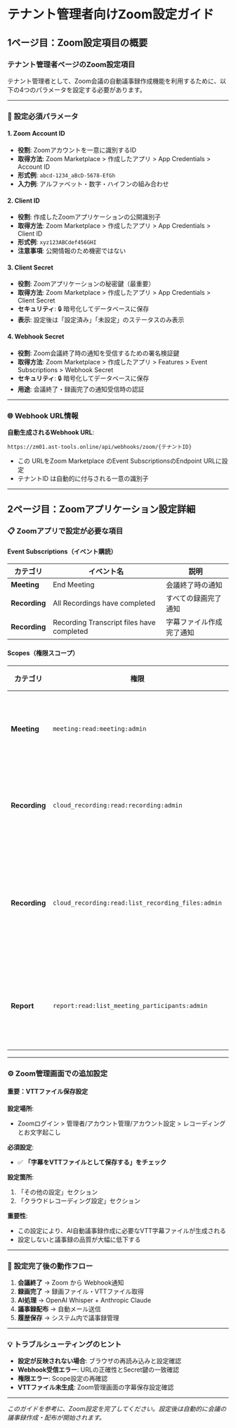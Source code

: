 # テナント管理者向けZoom設定ガイド

## 1ページ目：Zoom設定項目の概要

### テナント管理者ページのZoom設定項目

テナント管理者として、Zoom会議の自動議事録作成機能を利用するために、以下の4つのパラメータを設定する必要があります。

---

### 🔧 **設定必須パラメータ**

#### **1. Zoom Account ID**
- **役割**: Zoomアカウントを一意に識別するID
- **取得方法**: Zoom Marketplace > 作成したアプリ > App Credentials > Account ID
- **形式例**: `abcd-1234_aBcD-5678-EfGh`
- **入力例**: アルファベット・数字・ハイフンの組み合わせ

#### **2. Client ID**
- **役割**: 作成したZoomアプリケーションの公開識別子
- **取得方法**: Zoom Marketplace > 作成したアプリ > App Credentials > Client ID
- **形式例**: `xyz123ABCdef456GHI`
- **注意事項**: 公開情報のため機密ではない

#### **3. Client Secret**
- **役割**: Zoomアプリケーションの秘密鍵（最重要）
- **取得方法**: Zoom Marketplace > 作成したアプリ > App Credentials > Client Secret
- **セキュリティ**: 🔒 暗号化してデータベースに保存
- **表示**: 設定後は「設定済み」「未設定」のステータスのみ表示

#### **4. Webhook Secret**
- **役割**: Zoom会議終了時の通知を受信するための署名検証鍵
- **取得方法**: Zoom Marketplace > 作成したアプリ > Features > Event Subscriptions > Webhook Secret
- **セキュリティ**: 🔒 暗号化してデータベースに保存
- **用途**: 会議終了・録画完了の通知受信時の認証

---

### 🌐 **Webhook URL情報**

**自動生成されるWebhook URL**:
```
https://zm01.ast-tools.online/api/webhooks/zoom/{テナントID}
```
- この URLをZoom Marketplace のEvent SubscriptionsのEndpoint URLに設定
- テナントID は自動的に付与される一意の識別子

---

## 2ページ目：Zoomアプリケーション設定詳細

### 📋 **Zoomアプリで設定が必要な項目**

#### **Event Subscriptions（イベント購読）**

| カテゴリ | イベント名 | 説明 |
|----------|------------|------|
| **Meeting** | End Meeting | 会議終了時の通知 |
| **Recording** | All Recordings have completed | すべての録画完了通知 |
| **Recording** | Recording Transcript files have completed | 字幕ファイル作成完了通知 |

#### **Scopes（権限スコープ）**

| カテゴリ | 権限 | 説明 |
|----------|------|------|
| **Meeting** | `meeting:read:meeting:admin` | 会議情報の参照 |
| **Recording** | `cloud_recording:read:recording:admin` | 録画情報の参照 |
| **Recording** | `cloud_recording:read:list_recording_files:admin` | 録画ファイル一覧の取得 |
| **Report** | `report:read:list_meeting_participants:admin` | 参加者情報の取得 |

---

### ⚙️ **Zoom管理画面での追加設定**

#### **重要：VTTファイル保存設定**

**設定場所**: 
- Zoomログイン > 管理者/アカウント管理/アカウント設定 > レコーディングとお文字起こし

**必須設定**:
- ✅ **「字幕をVTTファイルとして保存する」をチェック**

**設定箇所**:
1. 「その他の設定」セクション
2. 「クラウドレコーディング設定」セクション

**重要性**: 
- この設定により、AI自動議事録作成に必要なVTT字幕ファイルが生成される
- 設定しないと議事録の品質が大幅に低下する

---

### 🔄 **設定完了後の動作フロー**

1. **会議終了** → Zoom から Webhook通知
2. **録画完了** → 録画ファイル・VTTファイル取得
3. **AI処理** → OpenAI Whisper + Anthropic Claude
4. **議事録配布** → 自動メール送信
5. **履歴保存** → システム内で議事録管理

---

### 💡 **トラブルシューティングのヒント**

- **設定が反映されない場合**: ブラウザの再読み込みと設定確認
- **Webhook受信エラー**: URLの正確性とSecret鍵の一致確認
- **権限エラー**: Scope設定の再確認
- **VTTファイル未生成**: Zoom管理画面の字幕保存設定確認

---

*このガイドを参考に、Zoom設定を完了してください。設定後は自動的に会議の議事録作成・配布が開始されます。*